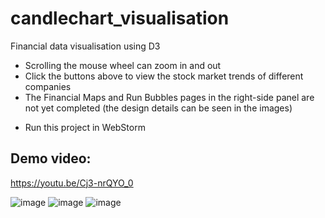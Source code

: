 # candlechart_visualisation
Financial data visualisation using D3

- Scrolling the mouse wheel can zoom in and out
- Click the buttons above to view the stock market trends of different companies
- The Financial Maps and Run Bubbles pages in the right-side panel are not yet completed (the design details can be seen in the images)
* Run this project in WebStorm

## Demo video:
https://youtu.be/Cj3-nrQYO_0

![image](https://github.com/dyeee/candlechart_visualisation/assets/30337745/34a97196-232a-4dae-9f6f-3d87340494b1)
![image](https://github.com/dyeee/candlechart_visualisation/assets/30337745/b55e03d4-be75-4730-8607-7f9241640888)
![image](https://github.com/dyeee/candlechart_visualisation/assets/30337745/bc8e85e2-e350-4352-bbf7-d241fc790605)
